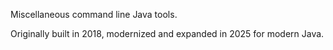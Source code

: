 Miscellaneous command line Java tools.

Originally built in 2018, modernized and expanded in 2025 for modern Java.

